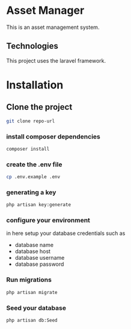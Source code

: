 # Asset Manager 

This is an asset management system.

## Technologies

This project uses the laravel framework.

# Installation

## Clone the project

```bash
git clone repo-url
```

### install composer dependencies

```bash
composer install
```

### create the .env file

```bash
cp .env.example .env
```

### generating a key

```bash
php artisan key:generate
```

### configure your environment

in here setup your database credentials such as
- database name
- database host
- database username
- database password

### Run migrations

```bash
php artisan migrate
```

### Seed your database

```bash
php artisan db:Seed
```


